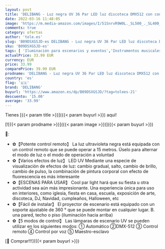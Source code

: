```yaml
---
layout: post
title: 'DELIBANG - Luz negra UV 36 Par LED luz discoteca DMX512 con control remoto luz de fiesta para Arte  DJ  Navidad  Club  Halloween'
date: 2022-03-16 11:48:05
image: 'https://m.media-amazon.com/images/I/51SnrvR9W0L._SL500_._SL400_.jpg'
comments: true
category: ofertas
author: 'tole.es'
slug: 'B09DSXGSJD-es DELIBANG - Luz negra UV 36 Par LED luz discoteca DMX512...'
sku: 'B09DSXGSJD-es'
tags: [ 'Iluminación para escenarios y eventos','Instrumentos musicales','Sistemas de escenario y megafonía','Unidades de efectos de iluminación para escenarios y eventos','delibang','navidad', ]
actualPrice: 33.99 EUR
currency: EUR
price: 33.99
comparePrice: 39.99 EUR
prodname: 'DELIBANG - Luz negra UV 36 Par LED luz discoteca DMX512 con control remoto luz de fiesta para Arte  DJ  Navidad  Club  Halloween'
country: 'es'
flag: '🇪🇸'
brand: 'DELIBANG'
buyurl: 'https://www.amazon.es/dp/B09DSXGSJD/?tag=tolees-21'
descuento: '15.00'
average: '33.99'
---
```


Tienes [{{< param title >}}]({{< param buyurl >}}) aqui!

[![{{< param prodname >}}]({{< param image >}})]({{< param buyurl >}})

🔎:

- ✿【Potente control remoto】 La luz ultravioleta negra está equipada con un control remoto que se puede operar a 15 metros. Úselo para alternar el modo de luz o el modo de operación a voluntad
- ✿【Varios efectos de luz】 LED UV Mediante una especie de visualización de efectos de luz: cambio gradual, salto, cambio de brillo, cambio de pulso, la combinación de pintura corporal con efecto de fluorescencia es más interesante
- ✿【ESCENAS PARA USAR】 Cool par light hará que su fiesta u otra actividad sea aún más impresionante. Una experiencia única para uso en interiores, como iglesia, fiesta en casa, escuela, exposición de arte, discoteca, DJ, Navidad, cumpleaños, Halloween, etc
- ✿【Fácil de instalar】 El proyector de escenario está equipado con un soporte ajustable de 360 ​​° que se puede montar en cualquier lugar. B. una pared, techo o piso (iluminación hacia arriba)
- ✿【5 modos de control】 Las lámparas de escenario UV se pueden utilizar en los siguientes modos: ① Automático ②DMX-512 ③ Control remoto ④ Control por voz ⑤ Maestro-esclavo

[🛒 Comprar!!!]({{< param buyurl >}})
